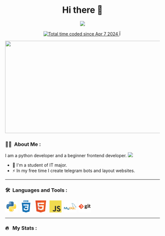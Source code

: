 <h1 align="center">Hi there 👋</h1>

<p align="center"><img src="https://media.giphy.com/media/1zRfp0Jwsag4yPekP4/giphy.gif" width="100"/></p>

<div align="center">
  <a href="https://wakatime.com/@018eb9dd-c0bc-4f50-9a51-606d4483442a">
    <img src="https://wakatime.com/badge/user/018eb9dd-c0bc-4f50-9a51-606d4483442a.svg" alt="Total time coded since Apr 7 2024" />
  </a>Ï
  <span align="center"><img src="https://komarev.com/ghpvc/?username=Crowwwdy&style=flat-square&color=blue" alt=""></span>
</div>



<p align="center"><img src="https://media.giphy.com/media/dWesBcTLavkZuG35MI/giphy.gif" width="600" height="300"  /></p>

### :man_technologist: &nbsp;About Me :

I am a python developer and a beginner frontend developer. <img src="https://media.giphy.com/media/WUlplcMpOCEmTGBtBW/giphy.gif" width="30">

- 🔭 I'm a student of IT major.
- ⚡ In my free time I create telegram bots and layout websites.

---

### 🛠 &nbsp;Languages and Tools :

<p>
<img src="https://github.com/devicons/devicon/blob/master/icons/python/python-original.svg"  title="Python" alt="Python" width="40" height="40"/>&nbsp;
<img src="https://github.com/devicons/devicon/blob/master/icons/css3/css3-plain-wordmark.svg"  title="CSS3" alt="CSS" width="40" height="40"/>&nbsp;
<img src="https://github.com/devicons/devicon/blob/master/icons/html5/html5-original.svg" title="HTML5" alt="HTML" width="40" height="40"/>&nbsp;
<img src="https://github.com/devicons/devicon/blob/master/icons/javascript/javascript-original.svg" title="JavaScript" alt="JavaScript" width="40" height="40"/>&nbsp;
<img src="https://github.com/devicons/devicon/blob/master/icons/mysql/mysql-original-wordmark.svg" title="MySQL"  alt="MySQL" width="40" height="40"/>&nbsp;
<img src="https://github.com/devicons/devicon/blob/master/icons/git/git-original-wordmark.svg" title="Git" **alt="Git" width="40" height="40"/>&nbsp;
</p>

---

### 🔥 &nbsp; My Stats :
<div id="stat" align="center">
    <img src="https://github-profile-summary-cards.vercel.app/api/cards/profile-details?username=Crowwwdy&theme=tokyonight" alt=""/>
    <img src="https://github-profile-summary-cards.vercel.app/api/cards/most-commit-language?username=Crowwwdy&theme=tokyonight" alt=""/>
    <img src="https://github-profile-summary-cards.vercel.app/api/cards/stats?username=Crowwwdy&theme=tokyonight" alt=""/>
</div>


